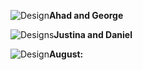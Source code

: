 ![Design]()**Ahad and George**

![Designs]()**Justina and Daniel**

![Design](Designs/Assignment_2_Information_Hierarchy_Final.xd)**August:**

